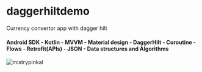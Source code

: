 # daggerhiltdemo
Currency convertor app with dagger hilt 


#### Android SDK - Kotlin - MVVM - Material design - DaggerHilt - Coroutine - Flows - Retrofit(APIs) - JSON - 	Data structures and Algorithms

<p><img align="left" src="https://github-readme-stats.vercel.app/api/top-langs?username=mistrypinkal&show_icons=true&locale=en&layout=compact" alt="mistrypinkal" /></p>
